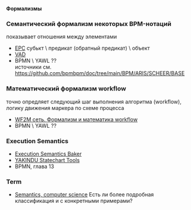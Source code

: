 **Формализмы**
### Семантический формализм некоторых BPM-нотаций
показывает отношения между элементами  
- [EPC](https://docs.aris.com/10.0.27.0/yay-method-reference/en/#/home/494769/en/1) субькт \ предикат (обратный предикат) \ объект
- [VAD](https://docs.aris.com/10.0.27.0/yay-method-reference/en/#/home/494393/en/1)
- BPMN \ YAWL ??   
источники см. https://github.com/bpmbpm/doc/tree/main/BPM/ARIS/SCHEER/BASE

### Математический формализм workflow
точно опредляет следующий шаг выполнения алгоритма (workflow), логику движения маркера по схеме процесса
- [WF2M сеть. Формализм и математика workflow](https://habr.com/ru/articles/781124/)  
- BPMN \ YAWL ??  

### Execution Semantics
- [Execution Semantics Baker](https://ing-bank.github.io/baker/sections/reference/execution-semantics/)
- [YAKINDU Statechart Tools](https://www.itemis.com/en/products/itemis-create/documentation/user-guide/modeling_execution)
- BPMN, глава 13

### Term
- [Semantics, computer science](https://en.wikipedia.org/wiki/Semantics_(computer_science))  
Есть ли более подробная классификация и с конкретными примерами? 

